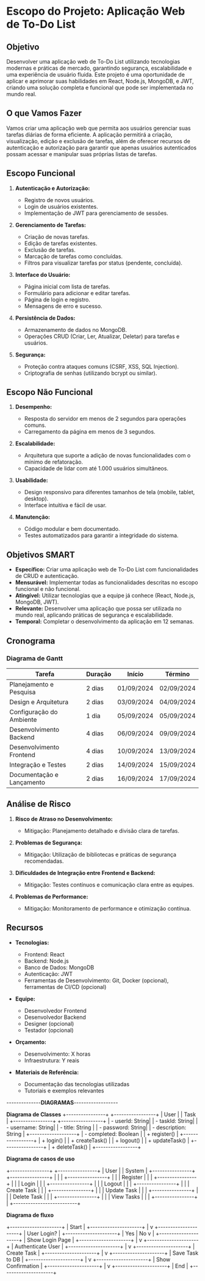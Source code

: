 # Escopo do Projeto: Aplicação Web de To-Do List

## Objetivo

Desenvolver uma aplicação web de To-Do List utilizando tecnologias modernas e práticas de mercado, garantindo segurança, escalabilidade e uma experiência de usuário fluida. Este projeto é uma oportunidade de aplicar e aprimorar suas habilidades em React, Node.js, MongoDB, e JWT, criando uma solução completa e funcional que pode ser implementada no mundo real.

## O que Vamos Fazer

Vamos criar uma aplicação web que permita aos usuários gerenciar suas tarefas diárias de forma eficiente. A aplicação permitirá a criação, visualização, edição e exclusão de tarefas, além de oferecer recursos de autenticação e autorização para garantir que apenas usuários autenticados possam acessar e manipular suas próprias listas de tarefas.

## Escopo Funcional

1. **Autenticação e Autorização:**
   - Registro de novos usuários.
   - Login de usuários existentes.
   - Implementação de JWT para gerenciamento de sessões.

2. **Gerenciamento de Tarefas:**
   - Criação de novas tarefas.
   - Edição de tarefas existentes.
   - Exclusão de tarefas.
   - Marcação de tarefas como concluídas.
   - Filtros para visualizar tarefas por status (pendente, concluída).

3. **Interface do Usuário:**
   - Página inicial com lista de tarefas.
   - Formulário para adicionar e editar tarefas.
   - Página de login e registro.
   - Mensagens de erro e sucesso.

4. **Persistência de Dados:**
   - Armazenamento de dados no MongoDB.
   - Operações CRUD (Criar, Ler, Atualizar, Deletar) para tarefas e usuários.

5. **Segurança:**
   - Proteção contra ataques comuns (CSRF, XSS, SQL Injection).
   - Criptografia de senhas (utilizando bcrypt ou similar).

## Escopo Não Funcional

1. **Desempenho:**
   - Resposta do servidor em menos de 2 segundos para operações comuns.
   - Carregamento da página em menos de 3 segundos.

2. **Escalabilidade:**
   - Arquitetura que suporte a adição de novas funcionalidades com o mínimo de refatoração.
   - Capacidade de lidar com até 1.000 usuários simultâneos.


3. **Usabilidade:**
   - Design responsivo para diferentes tamanhos de tela (mobile, tablet, desktop).
   - Interface intuitiva e fácil de usar.

4. **Manutenção:**
   - Código modular e bem documentado.
   - Testes automatizados para garantir a integridade do sistema.

## Objetivos SMART

- **Específico:** Criar uma aplicação web de To-Do List com funcionalidades de CRUD e autenticação.
- **Mensurável:** Implementar todas as funcionalidades descritas no escopo funcional e não funcional.
- **Atingível:** Utilizar tecnologias que a equipe já conhece (React, Node.js, MongoDB, JWT).
- **Relevante:** Desenvolver uma aplicação que possa ser utilizada no mundo real, aplicando práticas de segurança e escalabilidade.
- **Temporal:** Completar o desenvolvimento da aplicação em 12 semanas.

## Cronograma

### Diagrama de Gantt

| Tarefa                   | Duração  | Início      | Término     |
|--------------------------|----------|-------------|-------------|
| Planejamento e Pesquisa  | 2 dias    | 01/09/2024  | 02/09/2024  |
| Design e Arquitetura     | 2 dias    | 03/09/2024  | 04/09/2024  |
| Configuração do Ambiente | 1 dia     | 05/09/2024  | 05/09/2024  |
| Desenvolvimento Backend  | 4 dias    | 06/09/2024  | 09/09/2024  |
| Desenvolvimento Frontend | 4 dias    | 10/09/2024  | 13/09/2024  |
| Integração e Testes     | 2 dias    | 14/09/2024  | 15/09/2024  |
| Documentação e Lançamento| 2 dias    | 16/09/2024  | 17/09/2024  |

## Análise de Risco

1. **Risco de Atraso no Desenvolvimento:**
   - Mitigação: Planejamento detalhado e divisão clara de tarefas.

2. **Problemas de Segurança:**
   - Mitigação: Utilização de bibliotecas e práticas de segurança recomendadas.

3. **Dificuldades de Integração entre Frontend e Backend:**
   - Mitigação: Testes contínuos e comunicação clara entre as equipes.

4. **Problemas de Performance:**
   - Mitigação: Monitoramento de performance e otimização contínua.

## Recursos

- **Tecnologias:**
  - Frontend: React
  - Backend: Node.js
  - Banco de Dados: MongoDB
  - Autenticação: JWT
  - Ferramentas de Desenvolvimento: Git, Docker (opcional), ferramentas de CI/CD (opcional)

- **Equipe:**
  - Desenvolvedor Frontend
  - Desenvolvedor Backend
  - Designer (opcional)
  - Testador (opcional)

- **Orçamento:**
  - Desenvolvimento: X horas
  - Infraestrutura: Y reais

- **Materiais de Referência:**
  - Documentação das tecnologias utilizadas
  - Tutoriais e exemplos relevantes

--------------**DIAGRAMAS**------------------

**Diagrama de Classes**
+----------------+         +-----------------+
|    User        |         |    Task         |
+----------------+         +-----------------+
| - userId: String|        | - taskId: String|
| - username: String|      | - title: String |
| - password: String|      | - description: String |
+-------------------+      | - completed: Boolean |
| + register()   |         +-----------------+
| + login()      |         | + createTask()  |
| + logout()     |         | + updateTask()  |
+----------------+         | + deleteTask()  |
                           +-----------------+

**Diagrama de casos de uso**

+----------------+         +----------------+
|    User        |         |   System       |
+----------------+         +----------------+
       |                          |
       |  +----------------+      |
       |  | Register        |     |
       |  +----------------+      |
       |  | Login           |     |
       |  +----------------+      |
       |  | Logout          |     |
       |  +----------------+      |
       |  | Create Task     |     |
       |  +----------------+      |
       |  | Update Task     |     |
       |  +----------------+      |
       |  | Delete Task     |     |
       |  +----------------+      |
       |  | View Tasks      |     |
       |  +----------------+      |
       +--------------------------+

**Diagrama de fluxo**

+---------------------+
|   Start             |
+---------------------+
          |
          v
+---------------------+
|   User Login?       |
+---------------------+
  | Yes           | No
  v                |
+---------------------+
|   Show Login Page   |
+---------------------+
          |
          v
+---------------------+
|   Authenticate User |
+---------------------+
          |
          v
+---------------------+
|   Create Task       |
+---------------------+
          |
          v
+---------------------+
|   Save Task to DB   |
+---------------------+
          |
          v
+---------------------+
|   Show Confirmation |
+---------------------+
          |
          v
+---------------------+
|       End           |
+---------------------+
